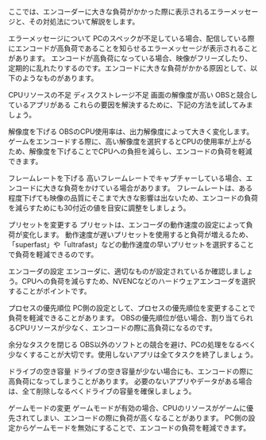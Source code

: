 ここでは、エンコーダーに大きな負荷がかかった際に表示されるエラーメッセージと、その対処法について解説をします。

エラーメッセージについて
PCのスペックが不足している場合、配信している際にエンコードが高負荷であることを知らせるエラーメッセージが表示されることがあります。
エンコードが高負荷になっている場合、映像がフリーズしたり、定期的に乱れたりするのです。エンコードに大きな負荷がかかる原因として、以下のようなものがあります。

CPUリソースの不足
ディスクストレージ不足
画面の解像度が高い
OBSと競合しているアプリがある
これらの要因を解決するために、下記の方法を試してみましょう。

解像度を下げる
OBSのCPU使用率は、出力解像度によって大きく変化します。
ゲームをエンコードする際に、高い解像度を選択するとCPUの使用率が上がるため、解像度を下げることでCPUへの負担を減らし、エンコードの負荷を軽減できます。

フレームレートを下げる
高いフレームレートでキャプチャーしている場合、エンコードに大きな負荷をかけている場合があります。
フレームレートは、ある程度下げても映像の品質にそこまで大きな影響は出ないため、エンコードの負荷を減らすためにも30付近の値を目安に調整をしましょう。

プリセットを変更する
プリセットは、エンコーダの動作速度の設定によって負荷が変化します。
動作速度が遅いプリセットを使用すると負荷が増えるため、「superfast」や「ultrafast」などの動作速度の早いプリセットを選択することで負荷を軽減できるのです。

エンコーダの設定
エンコーダに、適切なものが設定されているか確認しましょう。CPUへの負荷を減らすため、NVENCなどのハードウェアエンコーダを選択することがポイントです。

プロセスの優先順位
PC側の設定として、プロセスの優先順位を変更することで負荷を軽減できることがあります。
OBSの優先順位が低い場合、割り当てられるCPUリソースが少なく、エンコードの際に高負荷になるのです。

余分なタスクを閉じる
OBS以外のソフトとの競合を避け、PCの処理をなるべく少なくすることが大切です。使用しないアプリは全てタスクを終了しましょう。

ドライブの空き容量
ドライブの空き容量が少ない場合にも、エンコードの際に高負荷になってしまうことがあります。
必要のないアプリやデータがある場合は、全て削除しなるべくドライブの容量を確保しましょう。

ゲームモードの変更
ゲームモードが有効の場合、CPUのリソースがゲームに優先されてしまい、エンコードの際に負荷が高くなることがあります。
PC側の設定からゲームモードを無効にすることで、エンコードの負荷を軽減できます。